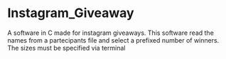 # Instagram_Giveaway
A software in C made for instagram giveaways. This software read the names from a partecipants file and select a prefixed number of winners. The sizes must be specified via terminal
